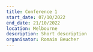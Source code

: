 ```yaml
---
title: Conference 1
start_date: 07/10/2022
end_date: 21/10/2022
location: Melbourne
description: Short description
organisator: Romain Beucher
---
```


